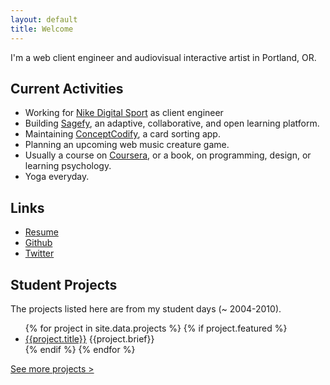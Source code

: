 ```yaml
---
layout: default
title: Welcome
---
```


I'm a web client engineer and audiovisual interactive artist in Portland, OR.

Current Activities
------------------

- Working for [Nike Digital Sport](https://secure-nikeplus.nike.com/plus/) as client engineer
- Building [Sagefy](http://sagefy.org/), an adaptive, collaborative, and open learning platform.
- Maintaining [ConceptCodify](http://conceptcodify.com), a card sorting app.
- Planning an upcoming web music creature game.
- Usually a course on [Coursera](https://www.coursera.org/), or a book, on programming, design, or learning psychology.
- Yoga everyday.

Links
-----

- [Resume](/resume)
- [Github](https://github.com/heiskr)
- [Twitter](https://twitter.com/heiskr)

Student Projects
----------------

The projects listed here are from my student days (~ 2004-2010).

<ul>
    {% for project in site.data.projects %}
        {% if project.featured %}
            <li>
                <a href="/projects/{{project.slug}}">{{project.title}}</a>
                {{project.brief}}
            </li>
        {% endif %}
    {% endfor %}
</ul>

<p><a href="/projects">See more projects &gt;</a></p>
